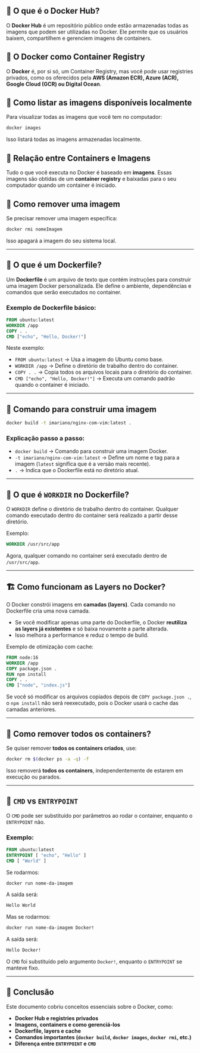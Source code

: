 ## 🔹 O que é o Docker Hub?
O **Docker Hub** é um repositório público onde estão armazenadas todas as imagens que podem ser utilizadas no Docker. Ele permite que os usuários baixem, compartilhem e gerenciem imagens de containers.

## 🔹 O Docker como Container Registry
O **Docker** é, por si só, um Container Registry, mas você pode usar registries privados, como os oferecidos pela **AWS (Amazon ECR), Azure (ACR), Google Cloud (GCR) ou Digital Ocean**.

## 🔹 Como listar as imagens disponíveis localmente
Para visualizar todas as imagens que você tem no computador:
```sh
docker images
```
Isso listará todas as imagens armazenadas localmente.

## 🔹 Relação entre Containers e Imagens
Tudo o que você executa no Docker é baseado em **imagens**. Essas imagens são obtidas de um **container registry** e baixadas para o seu computador quando um container é iniciado.

## 🔹 Como remover uma imagem
Se precisar remover uma imagem específica:
```sh
docker rmi nomeImagem
```
Isso apagará a imagem do seu sistema local.

---

## 📝 O que é um Dockerfile?
Um **Dockerfile** é um arquivo de texto que contém instruções para construir uma imagem Docker personalizada. Ele define o ambiente, dependências e comandos que serão executados no container.

### Exemplo de Dockerfile básico:
```Dockerfile
FROM ubuntu:latest
WORKDIR /app
COPY . .
CMD ["echo", "Hello, Docker!"]
```
Neste exemplo:
- `FROM ubuntu:latest` → Usa a imagem do Ubuntu como base.
- `WORKDIR /app` → Define o diretório de trabalho dentro do container.
- `COPY . .` → Copia todos os arquivos locais para o diretório do container.
- `CMD ["echo", "Hello, Docker!"]` → Executa um comando padrão quando o container é iniciado.

---

## 🔹 Comando para construir uma imagem
```sh
docker build -t imariano/nginx-com-vim:latest .
```
### Explicação passo a passo:
- `docker build` → Comando para construir uma imagem Docker.
- `-t imariano/nginx-com-vim:latest` → Define um nome e tag para a imagem (`latest` significa que é a versão mais recente).
- `.` → Indica que o Dockerfile está no diretório atual.

---

## 🔹 O que é `WORKDIR` no Dockerfile?
O `WORKDIR` define o diretório de trabalho dentro do container. Qualquer comando executado dentro do container será realizado a partir desse diretório.

Exemplo:
```Dockerfile
WORKDIR /usr/src/app
```
Agora, qualquer comando no container será executado dentro de `/usr/src/app`.

---

## 🏗️ Como funcionam as Layers no Docker?
O Docker constrói imagens em **camadas (layers)**. Cada comando no Dockerfile cria uma nova camada.

- Se você modificar apenas uma parte do Dockerfile, o Docker **reutiliza as layers já existentes** e só baixa novamente a parte alterada.
- Isso melhora a performance e reduz o tempo de build.

Exemplo de otimização com cache:
```Dockerfile
FROM node:16
WORKDIR /app
COPY package.json .
RUN npm install
COPY . .
CMD ["node", "index.js"]
```
Se você só modificar os arquivos copiados depois de `COPY package.json .`, o `npm install` não será reexecutado, pois o Docker usará o cache das camadas anteriores.

---

## 🔹 Como remover todos os containers?
Se quiser remover **todos os containers criados**, use:
```sh
docker rm $(docker ps -a -q) -f
```
Isso removerá **todos os containers**, independentemente de estarem em execução ou parados.

---

## 🔹 `CMD` vs `ENTRYPOINT`
O `CMD` pode ser substituído por parâmetros ao rodar o container, enquanto o `ENTRYPOINT` não.

### Exemplo:
```Dockerfile
FROM ubuntu:latest
ENTRYPOINT [ "echo", "Hello" ]
CMD [ "World" ]
```
Se rodarmos:
```sh
docker run nome-da-imagem
```
A saída será:
```sh
Hello World
```
Mas se rodarmos:
```sh
docker run nome-da-imagem Docker!
```
A saída será:
```sh
Hello Docker!
```
O `CMD` foi substituído pelo argumento `Docker!`, enquanto o `ENTRYPOINT` se manteve fixo.

---

## 🚀 Conclusão
Este documento cobriu conceitos essenciais sobre o Docker, como:
- **Docker Hub e registries privados**
- **Imagens, containers e como gerenciá-los**
- **Dockerfile, layers e cache**
- **Comandos importantes (`docker build`, `docker images`, `docker rmi`, etc.)**
- **Diferença entre `ENTRYPOINT` e `CMD`**

